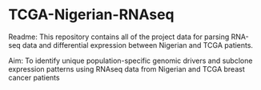 # TCGA-Nigerian-RNAseq

Readme:
This repository contains all of the project data for parsing RNA-seq data and differential expression between Nigerian and TCGA patients.

Aim: To identify unique population-specific genomic drivers and subclone expression patterns using RNAseq data from Nigerian and TCGA breast cancer patients


[workflowr]: https://github.com/jdblischak/workflowr
